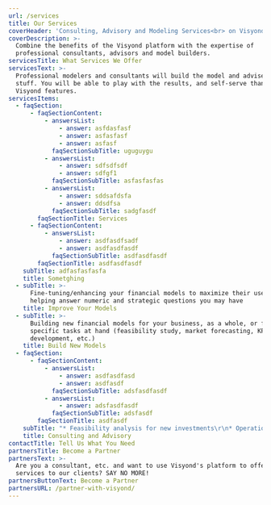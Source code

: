 ```yaml
---
url: /services
title: Our Services
coverHeader: 'Consulting, Advisory and Modeling Services<br> on Visyond''s Platform'
coverDescription: >-
  Combine the benefits of the Visyond platform with the expertise of
  professional consultants, advisors and model builders.
servicesTitle: What Services We Offer
servicesText: >-
  Professional modelers and consultants will build the model and advise you on
  stuff. You will be able to play with the results, and self-serve thanks to
  Visyond features.
servicesItems:
  - faqSection:
      - faqSectionContent:
          - answersList:
              - answer: asfdasfasf
              - answer: asfasfasf
              - answer: asfasf
            faqSectionSubTitle: uguguygu
          - answersList:
              - answer: sdfsdfsdf
              - answer: sdfgf1
            faqSectionSubTitle: asfasfasfas
          - answersList:
              - answer: sddsafdsfa
              - answer: ddsdfsa
            faqSectionSubTitle: sadgfasdf
        faqSectionTitle: Services
      - faqSectionContent:
          - answersList:
              - answer: asdfasdfsadf
              - answer: asdfasdfasdf
            faqSectionSubTitle: asdfasdfasdf
        faqSectionTitle: asdfasdfasdf
    subTitle: adfasfasfasfa
    title: Sometghing
  - subTitle: >-
      Fine-tuning/enhancing your financial models to maximize their usefulness,
      helping answer numeric and strategic questions you may have
    title: Improve Your Models
  - subTitle: >-
      Building new financial models for your business, as a whole, or for
      specific tasks at hand (feasibility study, market forecasting, KPI system
      development, etc.)
    title: Build New Models
  - faqSection:
      - faqSectionContent:
          - answersList:
              - answer: asdfasdfasd
              - answer: asdfasdf
            faqSectionSubTitle: adsfasdfasdf
          - answersList:
              - answer: adsfasdfasdf
            faqSectionSubTitle: adsfasdf
        faqSectionTitle: asdfasdf
    subTitle: "* Feasibility analysis for new investments\r\n* Operational efficiency improvement for existing assets\r\n* Market entry and expansion strategy development\r\n* Fundraising (debt and equity financing)\r\n* Business model selection, scenario analysis\r\n* Turnaround and restructuring plan development for distressed assets"
    title: Consulting and Advisory
contactTitle: Tell Us What You Need
partnersTitle: Become a Partner
partnersText: >-
  Are you a consultant, etc. and want to use Visyond's platform to offer your
  services to our clients? SAY NO MORE!
partnersButtonText: Become a Partner
partnersURL: /partner-with-visyond/
---
```


